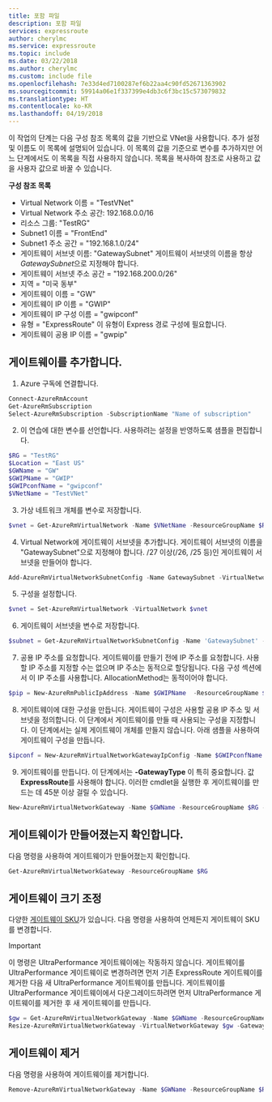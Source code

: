 ```yaml
---
title: 포함 파일
description: 포함 파일
services: expressroute
author: cherylmc
ms.service: expressroute
ms.topic: include
ms.date: 03/22/2018
ms.author: cherylmc
ms.custom: include file
ms.openlocfilehash: 7e33d4ed7100287ef6b22aa4c90fd52671363902
ms.sourcegitcommit: 59914a06e1f337399e4db3c6f3bc15c573079832
ms.translationtype: HT
ms.contentlocale: ko-KR
ms.lasthandoff: 04/19/2018
---
```

이 작업의 단계는 다음 구성 참조 목록의 값을 기반으로 VNet을 사용합니다. 추가 설정 및 이름도 이 목록에 설명되어 있습니다. 이 목록의 값을 기준으로 변수를 추가하지만 어느 단계에서도 이 목록을 직접 사용하지 않습니다. 목록을 복사하여 참조로 사용하고 값을 사용자 값으로 바꿀 수 있습니다.

**구성 참조 목록**

* Virtual Network 이름 = "TestVNet"
* Virtual Network 주소 공간: 192.168.0.0/16
* 리소스 그룹: "TestRG"
* Subnet1 이름 = "FrontEnd" 
* Subnet1 주소 공간 = "192.168.1.0/24"
* 게이트웨이 서브넷 이름: "GatewaySubnet" 게이트웨이 서브넷의 이름을 항상 *GatewaySubnet*으로 지정해야 합니다.
* 게이트웨이 서브넷 주소 공간 = "192.168.200.0/26"
* 지역 = "미국 동부"
* 게이트웨이 이름 = "GW"
* 게이트웨이 IP 이름 = "GWIP"
* 게이트웨이 IP 구성 이름 = "gwipconf"
* 유형 = "ExpressRoute" 이 유형이 Express 경로 구성에 필요합니다.
* 게이트웨이 공용 IP 이름 = "gwpip"

## <a name="add-a-gateway"></a>게이트웨이를 추가합니다.
1. Azure 구독에 연결합니다.

  ```powershell 
  Connect-AzureRmAccount
  Get-AzureRmSubscription 
  Select-AzureRmSubscription -SubscriptionName "Name of subscription"
  ```
2. 이 연습에 대한 변수를 선언합니다. 사용하려는 설정을 반영하도록 샘플을 편집합니다.

  ```powershell 
  $RG = "TestRG"
  $Location = "East US"
  $GWName = "GW"
  $GWIPName = "GWIP"
  $GWIPconfName = "gwipconf"
  $VNetName = "TestVNet"
  ```
3. 가상 네트워크 개체를 변수로 저장합니다.

  ```powershell
  $vnet = Get-AzureRmVirtualNetwork -Name $VNetName -ResourceGroupName $RG
  ```
4. Virtual Network에 게이트웨이 서브넷을 추가합니다. 게이트웨이 서브넷의 이름을 "GatewaySubnet"으로 지정해야 합니다. /27 이상(/26, /25 등)인 게이트웨이 서브넷을 만들어야 합니다.

  ```powershell
  Add-AzureRmVirtualNetworkSubnetConfig -Name GatewaySubnet -VirtualNetwork $vnet -AddressPrefix 192.168.200.0/26
  ```
5. 구성을 설정합니다.

  ```powershell
  $vnet = Set-AzureRmVirtualNetwork -VirtualNetwork $vnet
  ```
6. 게이트웨이 서브넷을 변수로 저장합니다.

  ```powershell
  $subnet = Get-AzureRmVirtualNetworkSubnetConfig -Name 'GatewaySubnet' -VirtualNetwork $vnet
  ```
7. 공용 IP 주소를 요청합니다. 게이트웨이를 만들기 전에 IP 주소를 요청합니다. 사용할 IP 주소를 지정할 수는 없으며 IP 주소는 동적으로 할당됩니다. 다음 구성 섹션에서 이 IP 주소를 사용합니다. AllocationMethod는 동적이어야 합니다.

  ```powershell
  $pip = New-AzureRmPublicIpAddress -Name $GWIPName  -ResourceGroupName $RG -Location $Location -AllocationMethod Dynamic
  ```
8. 게이트웨이에 대한 구성을 만듭니다. 게이트웨이 구성은 사용할 공용 IP 주소 및 서브넷을 정의합니다. 이 단계에서 게이트웨이를 만들 때 사용되는 구성을 지정합니다. 이 단계에서는 실제 게이트웨이 개체를 만들지 않습니다. 아래 샘플을 사용하여 게이트웨이 구성을 만듭니다.

  ```powershell
  $ipconf = New-AzureRmVirtualNetworkGatewayIpConfig -Name $GWIPconfName -Subnet $subnet -PublicIpAddress $pip
  ```
9. 게이트웨이를 만듭니다. 이 단계에서는 **-GatewayType** 이 특히 중요합니다. 값 **ExpressRoute**를 사용해야 합니다. 이러한 cmdlet을 실행한 후 게이트웨이를 만드는 데 45분 이상 걸릴 수 있습니다.

  ```powershell
  New-AzureRmVirtualNetworkGateway -Name $GWName -ResourceGroupName $RG -Location $Location -IpConfigurations $ipconf -GatewayType Expressroute -GatewaySku Standard
  ```

## <a name="verify-the-gateway-was-created"></a>게이트웨이가 만들어졌는지 확인합니다.
다음 명령을 사용하여 게이트웨이가 만들어졌는지 확인합니다.

```powershell
Get-AzureRmVirtualNetworkGateway -ResourceGroupName $RG
```

## <a name="resize-a-gateway"></a>게이트웨이 크기 조정
다양한 [게이트웨이 SKU](../articles/expressroute/expressroute-about-virtual-network-gateways.md)가 있습니다. 다음 명령을 사용하여 언제든지 게이트웨이 SKU를 변경합니다.

> [!IMPORTANT]
> 이 명령은 UltraPerformance 게이트웨이에는 작동하지 않습니다. 게이트웨이를 UltraPerformance 게이트웨이로 변경하려면 먼저 기존 ExpressRoute 게이트웨이를 제거한 다음 새 UltraPerformance 게이트웨이를 만듭니다. 게이트웨이를 UltraPerformance 게이트웨이에서 다운그레이드하려면 먼저 UltraPerformance 게이트웨이를 제거한 후 새 게이트웨이를 만듭니다.
> 
> 

```powershell
$gw = Get-AzureRmVirtualNetworkGateway -Name $GWName -ResourceGroupName $RG
Resize-AzureRmVirtualNetworkGateway -VirtualNetworkGateway $gw -GatewaySku HighPerformance
```

## <a name="remove-a-gateway"></a>게이트웨이 제거
다음 명령을 사용하여 게이트웨이를 제거합니다.

```powershell
Remove-AzureRmVirtualNetworkGateway -Name $GWName -ResourceGroupName $RG
```

